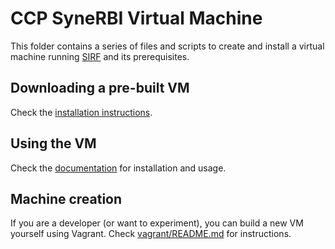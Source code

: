 # CCP SyneRBI Virtual Machine 

This folder contains a series of files and scripts to create and install a virtual machine running [SIRF](https://github.com/SyneRBI/SIRF) and its prerequisites. 

## Downloading a pre-built VM
Check the [installation instructions](INSTALL.md).

## Using the VM
Check the [documentation](documentation/README.md) for installation and usage.

## Machine creation
If you are a developer (or want to experiment), you can build a new VM yourself using Vagrant. Check [vagrant/README.md](vagrant/README.md) for instructions.
